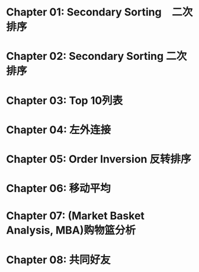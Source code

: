 Chapter 01: Secondary Sorting　二次排序
==========

Chapter 02: Secondary Sorting 二次排序
==========

Chapter 03: Top 10列表
==========

Chapter 04: 左外连接
==========

Chapter 05: Order Inversion 反转排序
==========

Chapter 06: 移动平均
==========

Chapter 07: (Market Basket Analysis, MBA)购物篮分析
==========

Chapter 08: 共同好友
==========



